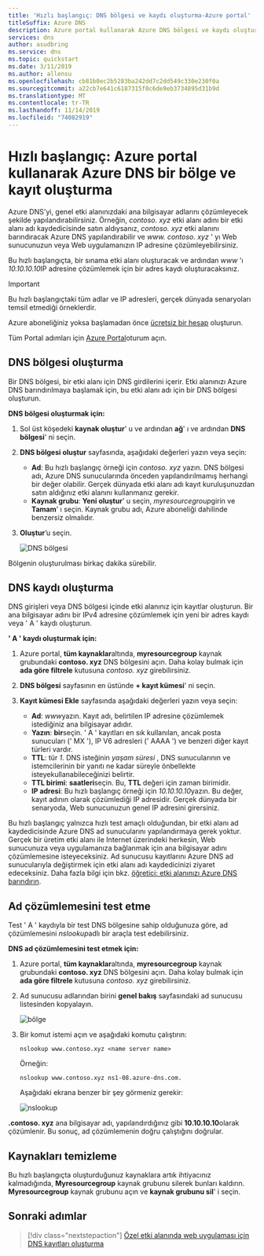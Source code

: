 ```yaml
---
title: 'Hızlı başlangıç: DNS bölgesi ve kaydı oluşturma-Azure portal'
titleSuffix: Azure DNS
description: Azure portal kullanarak Azure DNS bölgesi ve kaydı oluşturma hakkında bilgi edinmek için bu adım adım hızlı başlangıç kılavuzunu kullanın.
services: dns
author: asudbring
ms.service: dns
ms.topic: quickstart
ms.date: 3/11/2019
ms.author: allensu
ms.openlocfilehash: cb81b0ec2b5283ba242dd7c2dd549c330e230f0a
ms.sourcegitcommit: a22cb7e641c6187315f0c6de9eb3734895d31b9d
ms.translationtype: MT
ms.contentlocale: tr-TR
ms.lasthandoff: 11/14/2019
ms.locfileid: "74082919"
---
```

# <a name="quickstart-create-an-azure-dns-zone-and-record-using-the-azure-portal"></a>Hızlı başlangıç: Azure portal kullanarak Azure DNS bir bölge ve kayıt oluşturma

Azure DNS'yi, genel etki alanınızdaki ana bilgisayar adlarını çözümleyecek şekilde yapılandırabilirsiniz. Örneğin, *contoso. xyz* etki alanı adını bir etki alanı adı kaydedicisinde satın aldıysanız, *contoso. xyz* etki alanını barındıracak Azure DNS yapılandırabilir ve *www. contoso. xyz* ' yı Web sunucunuzun veya Web uygulamanızın IP adresine çözümleyebilirsiniz.

Bu hızlı başlangıçta, bir sınama etki alanı oluşturacak ve ardından *www* 'ı *10.10.10.10*IP adresine çözümlemek için bir adres kaydı oluşturacaksınız.

>[!IMPORTANT]
>Bu hızlı başlangıçtaki tüm adlar ve IP adresleri, gerçek dünyada senaryoları temsil etmediği örneklerdir.

<!---
You can also perform these steps using [Azure PowerShell](dns-getstarted-powershell.md) or the cross-platform [Azure CLI](dns-getstarted-cli.md).
--->

Azure aboneliğiniz yoksa başlamadan önce [ücretsiz bir hesap](https://azure.microsoft.com/free/?WT.mc_id=A261C142F) oluşturun.

Tüm Portal adımları için [Azure Portal](https://portal.azure.com)oturum açın.

## <a name="create-a-dns-zone"></a>DNS bölgesi oluşturma

Bir DNS bölgesi, bir etki alanı için DNS girdilerini içerir. Etki alanınızı Azure DNS barındırılmaya başlamak için, bu etki alanı adı için bir DNS bölgesi oluşturun. 

**DNS bölgesi oluşturmak için:**

1. Sol üst köşedeki **kaynak oluştur**' u ve ardından **ağ**' ı ve ardından **DNS bölgesi**' ni seçin.

1. **DNS bölgesi oluştur** sayfasında, aşağıdaki değerleri yazın veya seçin:

   - **Ad**: Bu hızlı başlangıç örneği için *contoso. xyz* yazın. DNS bölgesi adı, Azure DNS sunucularında önceden yapılandırılmamış herhangi bir değer olabilir. Gerçek dünyada etki alanı adı kayıt kuruluşunuzdan satın aldığınız etki alanını kullanmanız gerekir.
   - **Kaynak grubu**: **Yeni oluştur**' u seçin, *myresourcegroup*girin ve **Tamam**' ı seçin. Kaynak grubu adı, Azure aboneliği dahilinde benzersiz olmalıdır. 

1. **Oluştur**’u seçin.

   ![DNS bölgesi](./media/dns-getstarted-portal/openzone650.png)

Bölgenin oluşturulması birkaç dakika sürebilir.

## <a name="create-a-dns-record"></a>DNS kaydı oluşturma

DNS girişleri veya DNS bölgesi içinde etki alanınız için kayıtlar oluşturun. Bir ana bilgisayar adını bir IPv4 adresine çözümlemek için yeni bir adres kaydı veya ' A ' kaydı oluşturun.

**' A ' kaydı oluşturmak için:**

1. Azure portal, **tüm kaynaklar**altında, **myresourcegroup** kaynak grubundaki **contoso. xyz** DNS bölgesini açın. Daha kolay bulmak için **ada göre filtrele** kutusuna *contoso. xyz* girebilirsiniz.

1. **DNS bölgesi** sayfasının en üstünde **+ kayıt kümesi**' ni seçin.

1. **Kayıt kümesi Ekle** sayfasında aşağıdaki değerleri yazın veya seçin:

   - **Ad**: *www*yazın. Kayıt adı, belirtilen IP adresine çözümlemek istediğiniz ana bilgisayar adıdır.
   - **Yazın**: **bir**seçin. ' A ' kayıtları en sık kullanılan, ancak posta sunucuları (' MX '), IP V6 adresleri (' AAAA ') ve benzeri diğer kayıt türleri vardır. 
   - **TTL**: tür *1*. DNS isteğinin *yaşam süresi* , DNS sunucularının ve istemcilerinin bir yanıtı ne kadar süreyle önbellekte isteyekullanabileceğinizi belirtir.
   - **TTL birimi**: **saatleri**seçin. Bu, **TTL** değeri için zaman birimidir. 
   - **IP adresi**: Bu hızlı başlangıç örneği için *10.10.10.10*yazın. Bu değer, kayıt adının olarak çözümlediği IP adresidir. Gerçek dünyada bir senaryoda, Web sunucunuzun genel IP adresini girersiniz.

Bu hızlı başlangıç yalnızca hızlı test amaçlı olduğundan, bir etki alanı ad kaydedicisinde Azure DNS ad sunucularını yapılandırmaya gerek yoktur. Gerçek bir üretim etki alanı ile Internet üzerindeki herkesin, Web sunucunuza veya uygulamanıza bağlanmak için ana bilgisayar adını çözümlemesine isteyeceksiniz. Ad sunucusu kayıtlarını Azure DNS ad sunucularıyla değiştirmek için etki alanı adı kaydedicinizi ziyaret edeceksiniz. Daha fazla bilgi için bkz. [öğretici: etki alanınızı Azure DNS barındırın](dns-delegate-domain-azure-dns.md#delegate-the-domain).

## <a name="test-the-name-resolution"></a>Ad çözümlemesini test etme

Test ' A ' kaydıyla bir test DNS bölgesine sahip olduğunuza göre, ad çözümlemesini *nslookup*adlı bir araçla test edebilirsiniz. 

**DNS ad çözümlemesini test etmek için:**

1. Azure portal, **tüm kaynaklar**altında, **myresourcegroup** kaynak grubundaki **contoso. xyz** DNS bölgesini açın. Daha kolay bulmak için **ada göre filtrele** kutusuna *contoso. xyz* girebilirsiniz.

1. Ad sunucusu adlarından birini **genel bakış** sayfasındaki ad sunucusu listesinden kopyalayın. 

   ![bölge](./media/dns-getstarted-portal/viewzonens500.png)

1. Bir komut istemi açın ve aşağıdaki komutu çalıştırın:

   ```
   nslookup www.contoso.xyz <name server name>
   ```

   Örneğin:

   ```
   nslookup www.contoso.xyz ns1-08.azure-dns.com.
   ```

   Aşağıdaki ekrana benzer bir şey görmeniz gerekir:

   ![nslookup](media/dns-getstarted-portal/nslookup.PNG)

**\.contoso. xyz** ana bilgisayar adı, yapılandırdığınız gibi **10.10.10.10**olarak çözümlenir. Bu sonuç, ad çözümlemenin doğru çalıştığını doğrular. 

## <a name="clean-up-resources"></a>Kaynakları temizleme

Bu hızlı başlangıçta oluşturduğunuz kaynaklara artık ihtiyacınız kalmadığında, **Myresourcegroup** kaynak grubunu silerek bunları kaldırın. **Myresourcegroup** kaynak grubunu açın ve **kaynak grubunu sil**' i seçin.

## <a name="next-steps"></a>Sonraki adımlar

> [!div class="nextstepaction"]
> [Özel etki alanında web uygulaması için DNS kayıtları oluşturma](./dns-web-sites-custom-domain.md)